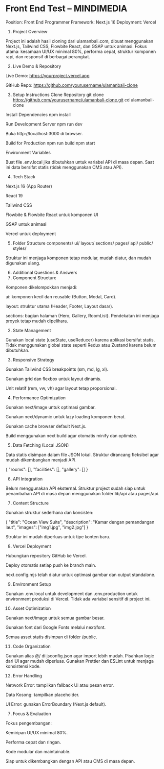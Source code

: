 # Front End Test – MINDIMEDIA

Position: Front End Programmer
Framework: Next.js 16
Deployment: Vercel

1. Project Overview

Project ini adalah hasil cloning dari ulamanbali.com, dibuat menggunakan Next.js, Tailwind CSS, Flowbite React, dan GSAP untuk animasi.
Fokus utama: kesamaan UI/UX minimal 80%, performa cepat, struktur komponen rapi, dan responsif di berbagai perangkat.

2. Live Demo & Repository

Live Demo: https://yourproject.vercel.app

GitHub Repo: https://github.com/yourusername/ulamanbali-clone

3. Setup Instructions
   Clone Repository
   git clone https://github.com/yourusername/ulamanbali-clone.git
   cd ulamanbali-clone

Install Dependencies
npm install

Run Development Server
npm run dev

Buka http://localhost:3000 di browser.

Build for Production
npm run build
npm start

Environment Variables

Buat file .env.local jika dibutuhkan untuk variabel API di masa depan.
Saat ini data bersifat statis (tidak menggunakan CMS atau API).

4. Tech Stack

Next.js 16 (App Router)

React 19

Tailwind CSS

Flowbite & Flowbite React untuk komponen UI

GSAP untuk animasi

Vercel untuk deployment

5. Folder Structure
   components/
   ui/
   layout/
   sections/
   pages/
   api/
   public/
   styles/

Struktur ini menjaga komponen tetap modular, mudah diatur, dan mudah digunakan ulang.

6. Additional Questions & Answers
1. Component Structure

Komponen dikelompokkan menjadi:

ui: komponen kecil dan reusable (Button, Modal, Card).

layout: struktur utama (Header, Footer, Layout dasar).

sections: bagian halaman (Hero, Gallery, RoomList).
Pendekatan ini menjaga proyek tetap mudah dipelihara.

2. State Management

Gunakan local state (useState, useReducer) karena aplikasi bersifat statis.
Tidak menggunakan global state seperti Redux atau Zustand karena belum dibutuhkan.

3. Responsive Strategy

Gunakan Tailwind CSS breakpoints (sm, md, lg, xl).

Gunakan grid dan flexbox untuk layout dinamis.

Unit relatif (rem, vw, vh) agar layout tetap proporsional.

4. Performance Optimization

Gunakan next/image untuk optimasi gambar.

Gunakan next/dynamic untuk lazy loading komponen berat.

Gunakan cache browser default Next.js.

Build menggunakan next build agar otomatis minify dan optimize.

5. Data Fetching (Local JSON)

Data statis disimpan dalam file JSON lokal.
Struktur dirancang fleksibel agar mudah dikembangkan menjadi API.

{
"rooms": [],
"facilities": [],
"gallery": []
}

6. API Integration

Belum menggunakan API eksternal.
Struktur project sudah siap untuk penambahan API di masa depan menggunakan folder lib/api atau pages/api.

7. Content Structure

Gunakan struktur sederhana dan konsisten:

{
"title": "Ocean View Suite",
"description": "Kamar dengan pemandangan laut",
"images": ["img1.jpg", "img2.jpg"]
}

Struktur ini mudah diperluas untuk tipe konten baru.

8. Vercel Deployment

Hubungkan repository GitHub ke Vercel.

Deploy otomatis setiap push ke branch main.

next.config.mjs telah diatur untuk optimasi gambar dan output standalone.

9. Environment Setup

Gunakan .env.local untuk development dan .env.production untuk environment produksi di Vercel.
Tidak ada variabel sensitif di project ini.

10. Asset Optimization

Gunakan next/image untuk semua gambar besar.

Gunakan font dari Google Fonts melalui next/font.

Semua asset statis disimpan di folder /public.

11. Code Organization

Gunakan alias @/ di jsconfig.json agar import lebih mudah.
Pisahkan logic dari UI agar mudah diperluas.
Gunakan Prettier dan ESLint untuk menjaga konsistensi kode.

12. Error Handling

Network Error: tampilkan fallback UI atau pesan error.

Data Kosong: tampilkan placeholder.

UI Error: gunakan ErrorBoundary (Next.js default).

7. Focus & Evaluation

Fokus pengembangan:

Kemiripan UI/UX minimal 80%.

Performa cepat dan ringan.

Kode modular dan maintainable.

Siap untuk dikembangkan dengan API atau CMS di masa depan.
